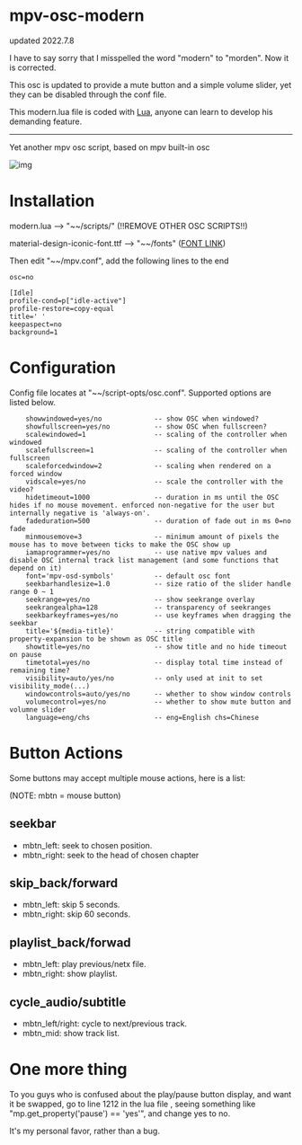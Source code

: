 # mpv-osc-modern

updated 2022.7.8

I have to say sorry that I misspelled the word "modern" to "morden". Now it is corrected.

This osc is updated to provide a mute button and a simple volume slider, yet they can be disabled through the conf file.

This modern.lua file is coded with [Lua](https://www.lua.org/), anyone can learn to develop his demanding feature.

---

Yet another mpv osc script, based on mpv built-in osc

![img](https://github.com/maoiscat/mpv-osc-modern/blob/main/preview.png)

# Installation

modern.lua --> "\~\~/scripts/" (!!REMOVE OTHER OSC SCRIPTS!!)

material-design-iconic-font.ttf --> "\~\~/fonts" ([FONT LINK](https://zavoloklom.github.io/material-design-iconic-font/))

Then edit "\~\~/mpv.conf", add the following lines to the end

```
osc=no

[Idle]
profile-cond=p["idle-active"]
profile-restore=copy-equal
title=' '
keepaspect=no
background=1
```
# Configuration

Config file locates at "\~\~/script-opts/osc.conf". Supported options are listed below.

```
    showwindowed=yes/no             -- show OSC when windowed?
    showfullscreen=yes/no           -- show OSC when fullscreen?
    scalewindowed=1                 -- scaling of the controller when windowed
    scalefullscreen=1               -- scaling of the controller when fullscreen
    scaleforcedwindow=2             -- scaling when rendered on a forced window
    vidscale=yes/no                 -- scale the controller with the video?
    hidetimeout=1000                -- duration in ms until the OSC hides if no mouse movement. enforced non-negative for the user but internally negative is 'always-on'.
    fadeduration=500                -- duration of fade out in ms 0=no fade
    minmousemove=3                  -- minimum amount of pixels the mouse has to move between ticks to make the OSC show up
    iamaprogrammer=yes/no           -- use native mpv values and disable OSC internal track list management (and some functions that depend on it)
    font='mpv-osd-symbols'          -- default osc font
    seekbarhandlesize=1.0           -- size ratio of the slider handle range 0 ~ 1
    seekrange=yes/no                -- show seekrange overlay
    seekrangealpha=128              -- transparency of seekranges
    seekbarkeyframes=yes/no         -- use keyframes when dragging the seekbar
    title='${media-title}'          -- string compatible with property-expansion to be shown as OSC title
    showtitle=yes/no                -- show title and no hide timeout on pause
    timetotal=yes/no                -- display total time instead of remaining time?
    visibility=auto/yes/no          -- only used at init to set visibility_mode(...)
    windowcontrols=auto/yes/no      -- whether to show window controls
    volumecontrol=yes/no            -- whether to show mute button and volumne slider
    language=eng/chs                -- eng=English chs=Chinese
```

# Button Actions

Some buttons may accept multiple mouse actions, here is a list:

(NOTE: mbtn = mouse button)

## seekbar
* mbtn_left: seek to chosen position.
* mbtn_right: seek to the head of chosen chapter
## skip_back/forward
* mbtn_left: skip 5 seconds.
* mbtn_right: skip 60 seconds.
## playlist_back/forwad
* mbtn_left: play previous/netx file.
* mbtn_right: show playlist.
## cycle_audio/subtitle
* mbtn_left/right: cycle to next/previous track.
* mbtn_mid: show track list.

# One more thing

To you guys who is confused about the play/pause button display, and want it be swapped, go to line 1212 in the lua file , seeing something like "mp.get_property('pause') == 'yes'", and change yes to no.

It's my personal favor, rather than a bug.

